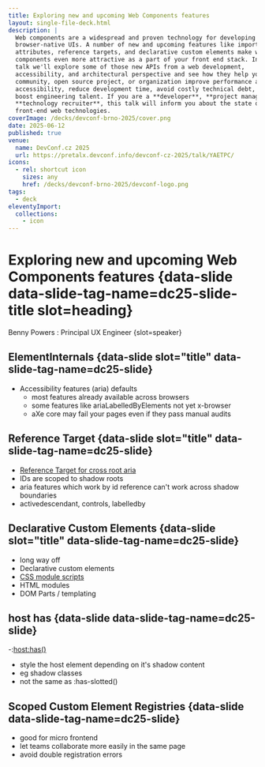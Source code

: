 ```yaml
---
title: Exploring new and upcoming Web Components features
layout: single-file-deck.html
description: |
  Web components are a widespread and proven technology for developing
  browser-native UIs. A number of new and upcoming features like import
  attributes, reference targets, and declarative custom elements make web
  components even more attractive as a part of your front end stack. In this
  talk we'll explore some of those new APIs from a web development,
  accessibility, and architectural perspective and see how they help your
  community, open source project, or organization improve performance and
  accessibility, reduce development time, avoid costly technical debt, and
  boost engineering talent. If you are a **developer**, **project manager**, or
  **technology recruiter**, this talk will inform you about the state of the art in
  front-end web technologies.
coverImage: /decks/devconf-brno-2025/cover.png
date: 2025-06-12
published: true
venue:
  name: DevConf.cz 2025
  url: https://pretalx.devconf.info/devconf-cz-2025/talk/YAETPC/
icons:
  - rel: shortcut icon
    sizes: any
    href: /decks/devconf-brno-2025/devconf-logo.png
tags:
  - deck
eleventyImport:
  collections:
    - icon
---
```


# Exploring new and upcoming Web Components features {data-slide data-slide-tag-name=dc25-slide-title slot=heading}

<!-- A Performant Design System {slot=subheading} -->

Benny Powers
: Principal UX Engineer
{slot=speaker}

<div slot="notes">



</div>

## ElementInternals {data-slide slot="title" data-slide-tag-name=dc25-slide}
- Accessibility features (aria) defaults
  - most features already available across browsers
  - some features like ariaLabelledByElements not yet x-browser
  - aXe core may fail your pages even if they pass manual audits

## Reference Target {data-slide slot="title" data-slide-tag-name=dc25-slide}
- [Reference Target for cross root aria](https://github.com/web-platform-tests/interop/issues/792)
- IDs are scoped to shadow roots
- aria features which work by id reference can't work across shadow boundaries
- activedescendant, controls, labelledby

## Declarative Custom Elements {data-slide slot="title" data-slide-tag-name=dc25-slide}
- long way off
- Declarative custom elements
- [CSS module scripts](https://github.com/web-platform-tests/interop/issues/703)
- HTML modules
- DOM Parts / templating

## host has {data-slide data-slide-tag-name=dc25-slide}
-:[host:has()](https://github.com/web-platform-tests/interop/issues/791)
- style the host element depending on it's shadow content
- eg shadow classes
- not the same as :has-slotted()

## Scoped Custom Element Registries {data-slide data-slide-tag-name=dc25-slide}
- good for micro frontend
- let teams collaborate more easily in the same page
- avoid double registration errors

<link data-helmet rel="shortcut icon" href="/decks/devconf-brno-2025/devconf-logo.png">
<link data-helmet rel="preconnect" href="https://fonts.googleapis.com">
<link data-helmet rel="preconnect" href="https://fonts.gstatic.com" crossorigin>
<link data-helmet rel="stylesheet" href="https://fonts.googleapis.com/css2?family=Montserrat:ital,wght@0,100;0,200;0,300;0,400;0,500;0,600;0,700;0,800;0,900;1,100;1,200;1,300;1,400;1,500;1,600;1,700;1,800;1,900&display=swap">
<link data-helmet rel="stylesheet" href="devconf-brno-2025.css">
<script data-helmet type="module">
  import "/assets/dsd.js";
  import "./components/dc25-slide.js"
  import "./components/dc25-slide-bold.js"
  import "./components/dc25-slide-divider.js"
  import "./components/dc25-slide-title.js"
  await customElements.whenDefined('dc25-slide');
  await customElements.whenDefined('dc25-slide-bold');
  await customElements.whenDefined('dc25-slide-title');
  await customElements.whenDefined('dc25-slide-divider');
  await new Promise(r => setTimeout(r, 500));
  for (const slide of document.querySelectorAll('#deck > *'))
    slide.afterStamp?.();
</script>
